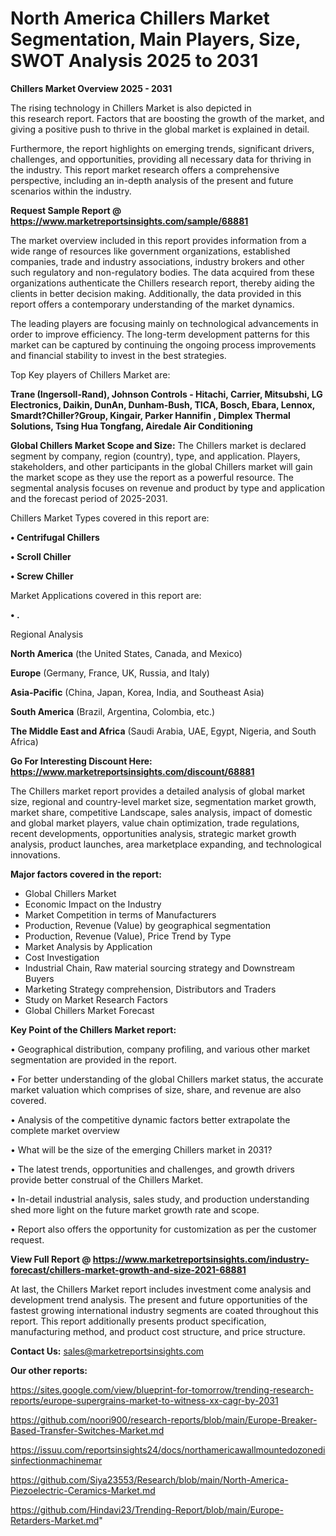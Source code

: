 # North America Chillers Market Segmentation, Main Players, Size, SWOT Analysis 2025 to 2031

<Strong> Chillers Market Overview 2025 - 2031</strong>

The rising technology in Chillers Market is also depicted in this research report. Factors that are boosting the growth of the market, and giving a positive push to thrive in the global market is explained in detail.

Furthermore, the report highlights on emerging trends, significant drivers, challenges, and opportunities, providing all necessary data for thriving in the industry. This report market research offers a comprehensive perspective, including an in-depth analysis of the present and future scenarios within the industry.

<strong>Request Sample Report @ <a href=https://www.marketreportsinsights.com/sample/68881>https://www.marketreportsinsights.com/sample/68881</a></strong>

The market overview included in this report provides information from a wide range of resources like government organizations, established companies, trade and industry associations, industry brokers and other such regulatory and non-regulatory bodies. The data acquired from these organizations authenticate the Chillers research report, thereby aiding the clients in better decision making. Additionally, the data provided in this report offers a contemporary understanding of the market dynamics.

The leading players are focusing mainly on technological advancements in order to improve efficiency. The long-term development patterns for this market can be captured by continuing the ongoing process improvements and financial stability to invest in the best strategies.

Top Key players of Chillers Market are:

<strong>Trane (Ingersoll-Rand), Johnson Controls - Hitachi, Carrier, Mitsubshi, LG Electronics, Daikin, DunAn, Dunham-Bush, TICA, Bosch, Ebara, Lennox, Smardt?Chiller?Group, Kingair, Parker Hannifin , Dimplex Thermal Solutions, Tsing Hua Tongfang, Airedale Air Conditioning</strong>

<strong><b>Global Chillers Market Scope and Size:</b></strong>
The Chillers market is declared segment by company, region (country), type, and application. Players, stakeholders, and other participants in the global Chillers market will gain the market scope as they use the report as a powerful resource. The segmental analysis focuses on revenue and product by type and application and the forecast period of 2025-2031.

Chillers Market Types covered in this report are:

<strong>• Centrifugal Chillers

• Scroll Chiller

• Screw Chiller</strong>

Market Applications covered in this report are:

<strong>• .</strong> 

Regional Analysis

<strong>North America</strong> (the United States, Canada, and Mexico)

<strong>Europe</strong> (Germany, France, UK, Russia, and Italy)

<strong>Asia-Pacific</strong> (China, Japan, Korea, India, and Southeast Asia)

<strong>South America</strong> (Brazil, Argentina, Colombia, etc.)

<strong>The Middle East and Africa</strong> (Saudi Arabia, UAE, Egypt, Nigeria, and South Africa)

<strong>Go For Interesting Discount Here: <a href=https://www.marketreportsinsights.com/discount/68881>https://www.marketreportsinsights.com/discount/68881</a></strong>

The Chillers market report provides a detailed analysis of global market size, regional and country-level market size, segmentation market growth, market share, competitive Landscape, sales analysis, impact of domestic and global market players, value chain optimization, trade regulations, recent developments, opportunities analysis, strategic market growth analysis, product launches, area marketplace expanding, and technological innovations.

<strong><b>Major factors covered in the report:</b></strong>
<ul>
  <li>Global Chillers Market </li>
  <li>Economic Impact on the Industry</li>
  <li>Market Competition in terms of Manufacturers</li>
  <li>Production, Revenue (Value) by geographical segmentation</li>
  <li>Production, Revenue (Value), Price Trend by Type</li>
  <li>Market Analysis by Application</li>
  <li>Cost Investigation</li>
  <li>Industrial Chain, Raw material sourcing strategy and Downstream Buyers</li>
  <li>Marketing Strategy comprehension, Distributors and Traders</li>
  <li>Study on Market Research Factors</li>
  <li>Global Chillers Market Forecast</li>
</ul>

<strong><b>Key Point of the Chillers Market report:</b></strong>

• Geographical distribution, company profiling, and various other market segmentation are provided in the report.

• For better understanding of the global Chillers market status, the accurate market valuation which comprises of size, share, and revenue are also covered.

• Analysis of the competitive dynamic factors better extrapolate the complete market overview

• What will be the size of the emerging Chillers market in 2031?

• The latest trends, opportunities and challenges, and growth drivers provide better construal of the Chillers Market.

• In-detail industrial analysis, sales study, and production understanding shed more light on the future market growth rate and scope.

• Report also offers the opportunity for customization as per the customer request.

<strong><b>View Full Report @ <a href=https://www.marketreportsinsights.com/industry-forecast/chillers-market-growth-and-size-2021-68881>https://www.marketreportsinsights.com/industry-forecast/chillers-market-growth-and-size-2021-68881</a></b></strong>


At last, the Chillers Market report includes investment come analysis and development trend analysis. The present and future opportunities of the fastest growing international industry segments are coated throughout this report. This report additionally presents product specification, manufacturing method, and product cost structure, and price structure.

<strong>Contact Us:</strong>
sales@marketreportsinsights.com

<strong>Our other reports:</strong>

<a href=https://sites.google.com/view/blueprint-for-tomorrow/trending-research-reports/europe-supergrains-market-to-witness-xx-cagr-by-2031>https://sites.google.com/view/blueprint-for-tomorrow/trending-research-reports/europe-supergrains-market-to-witness-xx-cagr-by-2031</a>

<a href=https://github.com/noori900/research-reports/blob/main/Europe-Breaker-Based-Transfer-Switches-Market.md>https://github.com/noori900/research-reports/blob/main/Europe-Breaker-Based-Transfer-Switches-Market.md</a>

<a href=https://issuu.com/reportsinsights24/docs/northamericawallmountedozonedisinfectionmachinemar>https://issuu.com/reportsinsights24/docs/northamericawallmountedozonedisinfectionmachinemar</a>

<a href=https://github.com/Siya23553/Research/blob/main/North-America-Piezoelectric-Ceramics-Market.md>https://github.com/Siya23553/Research/blob/main/North-America-Piezoelectric-Ceramics-Market.md</a>

<a href=https://github.com/Hindavi23/Trending-Report/blob/main/Europe-Retarders-Market.md>https://github.com/Hindavi23/Trending-Report/blob/main/Europe-Retarders-Market.md</a>"
